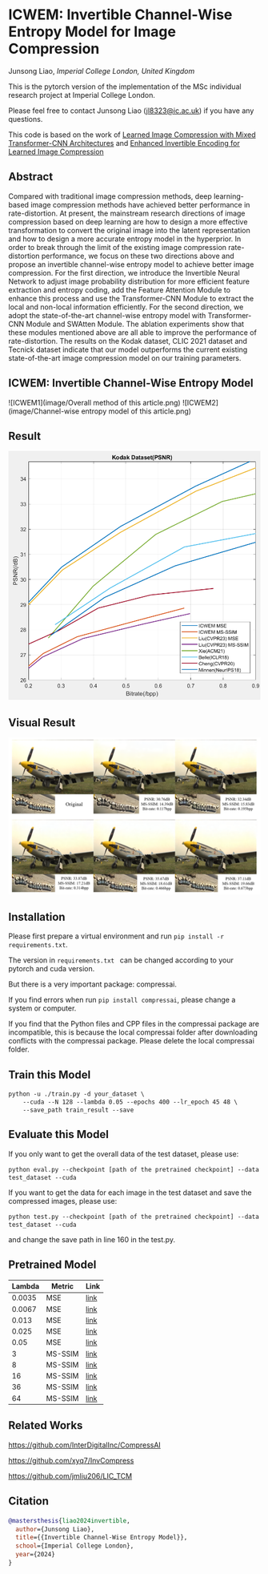 # ICWEM: Invertible Channel-Wise Entropy Model for Image Compression
Junsong Liao, *Imperial College London, United Kingdom*

This is the pytorch version of the implementation of the MSc individual research project at Imperial College London. 

Please feel free to contact Junsong Liao ([jl8323@ic.ac.uk](jl8323@ic.ac.uk)) if you have any questions.

This code is based on the work of [Learned Image Compression with Mixed Transformer-CNN Architectures](https://openaccess.thecvf.com/content/CVPR2023/papers/Liu_Learned_Image_Compression_With_Mixed_Transformer-CNN_Architectures_CVPR_2023_paper.pdf) and [Enhanced Invertible Encoding for Learned Image Compression](https://dl.acm.org/doi/10.1145/3474085.3475213)

Abstract
----------
Compared with traditional image compression methods, deep learning-based image compression methods have achieved better performance in rate-distortion. At present, the mainstream research directions of image compression based on deep learning are how to design a more effective transformation to convert the original image into the latent representation and how to design a more accurate entropy model in the hyperprior. In order to break through the limit of the existing image compression rate-distortion performance, we focus on these two directions above and propose an invertible channel-wise entropy model to achieve better image compression. For the first direction, we introduce the Invertible Neural Network to adjust image probability distribution for more efficient feature extraction and entropy coding, add the Feature Attention Module to enhance this process and use the Transformer-CNN Module to extract the local and non-local information efficiently. For the second direction, we adopt the state-of-the-art channel-wise entropy model with Transformer-CNN Module and SWAtten Module. The ablation experiments show that these modules mentioned above are all able to improve the performance of rate-distortion. The results on the Kodak dataset, CLIC 2021 dataset and Tecnick dataset indicate that our model outperforms the current existing state-of-the-art image compression model on our training parameters.

ICWEM: Invertible Channel-Wise Entropy Model
----------
![ICWEM1](image/Overall method of this article.png)
![ICWEM2](image/Channel-wise entropy model of this article.png)

Result
----------
![Kodak](image/Kodak.png)

Visual Result
----------
![Visual Result](image/Visual.png)

Installation
----------
Please first prepare a virtual environment and run `pip install -r requirements.txt`.

The version in `requirements.txt ` can be changed according to your pytorch and cuda version.

But there is a very important package: compressai.

If you find errors when run `pip install compressai`, please change a system or computer.

If you find that the Python files and CPP files in the compressai package are incompatible, this is because the local compressai folder after downloading conflicts with the compressai package. Please delete the local compressai folder.

Train this Model
----------
``` 
python -u ./train.py -d your_dataset \
    --cuda --N 128 --lambda 0.05 --epochs 400 --lr_epoch 45 48 \
    --save_path train_result --save
``` 

Evaluate this Model
----------
If you only want to get the overall data of the test dataset, please use:
``` 
python eval.py --checkpoint [path of the pretrained checkpoint] --data test_dataset --cuda
``` 

If you want to get the data for each image in the test dataset and save the compressed images, please use:
``` 
python test.py --checkpoint [path of the pretrained checkpoint] --data test_dataset --cuda
``` 
and change the save path in line 160 in the test.py.

## Pretrained Model
| Lambda | Metric | Link |
|--------|--------|--------|
|  0.0035   | MSE     |   [link](https://drive.google.com/file/d/1vYeBYvD2nkEjdSCzzCLN-a7t51LXtOSB/view?usp=drive_link) |
|  0.0067   | MSE     |   [link](https://drive.google.com/file/d/1ohBliTCRnG2h46WfjENWAX6L2If2uJxn/view?usp=drive_link) |
|  0.013    | MSE     |   [link](https://drive.google.com/file/d/12WEMBwh4ppWBqCgGpPhDvixoIio9U328/view?usp=drive_link) |
|  0.025    | MSE     |   [link](https://drive.google.com/file/d/16s6m2c96kkwqaHHzln5tZ9lCe6YzRbJl/view?usp=drive_link) |
|  0.05     | MSE     |   [link](https://drive.google.com/file/d/1uyKcq-ynXs0txh8aKWy3wWCrm4JNr-Eq/view?usp=drive_link) |
|  3        | MS-SSIM |   [link](https://drive.google.com/file/d/1f2xtTxKvokSBDXrZ8ydqMDfHCrfzIZ1-/view?usp=drive_link) |
|  8        | MS-SSIM |   [link](https://drive.google.com/file/d/1qiVfT2CPcRpnIlipGYmXZ80e-HLCnGgx/view?usp=drive_link) |
|  16       | MS-SSIM |   [link](https://drive.google.com/file/d/19WUk1OmgL4kjXt6eDV9Ls2bC-NWJSKXW/view?usp=drive_link) |
|  36       | MS-SSIM |   [link](https://drive.google.com/file/d/1YLnVDvg5xTMaK5kGU_qMtvClGa1S6sdk/view?usp=drive_link) |
|  64       | MS-SSIM |   [link](https://drive.google.com/file/d/1eeOGo3usTSHfMt5SvFR7-krdlq6Ia0TX/view?usp=drive_link) |

## Related Works
https://github.com/InterDigitalInc/CompressAI

https://github.com/xyq7/InvCompress

https://github.com/jmliu206/LIC_TCM

Citation
----------
```BibTex
@mastersthesis{liao2024invertible,
  author={Junsong Liao},
  title={{Invertible Channel-Wise Entropy Model}},
  school={Imperial College London},
  year={2024}
}
```
